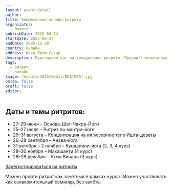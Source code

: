 ```yaml
---
layout: event-detail
author: 
title: Ежемесячные онлайн-ритриты
organizator:
  - Лалита
publishDate: 2025-04-14
startDate: 2025-06-27
endDate: 2025-12-28
country: Онлайн
address: Шива Прем Сагар
description: Приглашаем вас на трехдневные ритриты. Проводят монахи ашрама Шива Прем Сагар.
tags:
  - ритрит
  - онлайн
image: /events/2025/media/REATREAT.jpg
onTop: false
draft: false
editor:
---
```

## Даты и темы ритритов:
- 27–29 июня – Основы Шат-Чакра-Йоги
- 25–27 июля – Ритрит по мантра-йоге
- 29–31 августа – Концентрация на иллюзорное тело Ишта-деваты
- 26–28 сентября – Анава-йога
- 31 октября – 2 ноября – Кундалини-йога (2, 3, 4 курс)
- 28–30 ноября – Махашанти (4 курс)
- 26–28 декабря – Атма Вичара (3 курс)

[Зарегистрироваться на ритриты](https://forms.gle/HPpGuYcpcL9xdUk49)

Можно пройти ритрит как зачётный в рамках курса.
Можно участвовать как ознакомительный семинар, без зачёта.